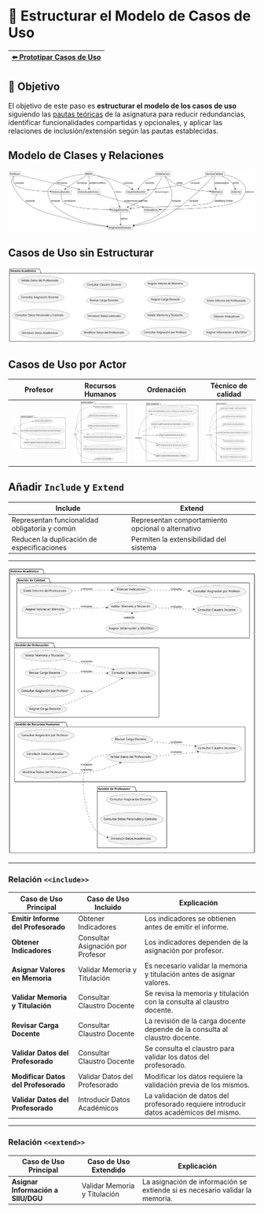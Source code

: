 # 📝 Estructurar el Modelo de Casos de Uso

| [⬅️ Prototipar Casos de Uso](PrototiparCasosDeUso.md) |
|:--|

## 🎯 **Objetivo**

El objetivo de este paso es **estructurar el modelo de los casos de uso** siguiendo las [pautas teóricas](https://github.com/mmasias/IdSw1/blob/main/temario/contenidos/eCdU.md) de la asignatura para reducir redundancias, identificar funcionalidades compartidas y opcionales, y aplicar las relaciones de inclusión/extensión según las pautas establecidas. 

## Modelo de Clases y Relaciones

![Clases y Relaciones](/images/modelosUML/CdU/EstructurarCasosDeUso/ClasesRelaciones.svg)

## Casos de Uso sin Estructurar

![Casos de Uso](/images/modelosUML/CdU/EstructurarCasosDeUso/CdU.svg)

## Casos de Uso por Actor

| Profesor | Recursos Humanos | Ordenación | Técnico de calidad |
|----------|------------------|------------|--------------------|
| ![Diagrama Profesor](/images/modelosUML/CdU/EstructurarCasosDeUso/profesor.svg) | ![Diagrama Recursos Humanos](/images/modelosUML/CdU/EstructurarCasosDeUso/RRHH.svg) | ![Diagrama Ordenacion](/images/modelosUML/CdU/EstructurarCasosDeUso/Ordenacion.svg) | ![Diagrama Tecnico de Calidad](/images/modelosUML/CdU/EstructurarCasosDeUso/TecnicoCalidad.svg) |

## Añadir `Include` y `Extend`

|Include|Extend
|-|-
|Representan funcionalidad obligatoria y común|Representan comportamiento opcional o alternativo
|Reducen la duplicación de especificaciones|Permiten la extensibilidad del sistema

---

![](/images/modelosUML/CdU/EstructurarCasosDeUso/Sistema.svg)

---

### Relación `<<include>>`

| Caso de Uso Principal                 | Caso de Uso Incluido              | Explicación                                                                            |
|---------------------------------------|-----------------------------------|----------------------------------------------------------------------------------------|
| **Emitir Informe del Profesorado**    | Obtener Indicadores               | Los indicadores se obtienen antes de emitir el informe.                                |
| **Obtener Indicadores**               | Consultar Asignación por Profesor | Los indicadores dependen de la asignación por profesor.                                |
| **Asignar Valores en Memoria**        | Validar Memoria y Titulación      | Es necesario validar la memoria y titulación antes de asignar valores.                 |
| **Validar Memoria y Titulación**      | Consultar Claustro Docente        | Se revisa la memoria y titulación con la consulta al claustro docente.                 |
| **Revisar Carga Docente**             | Consultar Claustro Docente        | La revisión de la carga docente depende de la consulta al claustro docente.            |
| **Validar Datos del Profesorado**     | Consultar Claustro Docente        | Se consulta el claustro para validar los datos del profesorado.                        |
| **Modificar Datos del Profesorado**   | Validar Datos del Profesorado     | Modificar los datos requiere la validación previa de los mismos.                       |
| **Validar Datos del Profesorado**     | Introducir Datos Académicos       | La validación de datos del profesorado requiere introducir datos académicos del mismo. |

---

### Relación `<<extend>>`

| Caso de Uso Principal              | Caso de Uso Extendido        | Explicación                                                                  |
|------------------------------------|------------------------------|------------------------------------------------------------------------------|
| **Asignar Información a SIIU/DGU** | Validar Memoria y Titulación | La asignación de información se extiende si es necesario validar la memoria. |